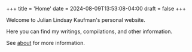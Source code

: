+++
title = 'Home'
date = 2024-08-09T13:53:08-04:00
draft = false
+++

Welcome to Julian Lindsay Kaufman's personal website.

Here you can find my writings, compilations, and other information.

See [about](/about) for more information.
